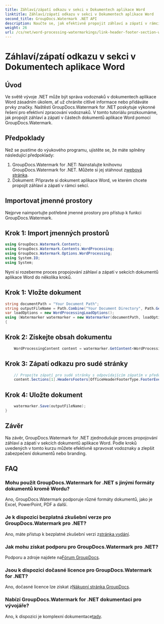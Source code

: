 ```yaml
---
title: Záhlaví/zápatí odkazu v sekci v Dokumentech aplikace Word
linktitle: Záhlaví/zápatí odkazu v sekci v Dokumentech aplikace Word
second_title: GroupDocs.Watermark .NET API
description: Naučte se, jak efektivně propojit záhlaví a zápatí v rámci sekcí dokumentů aplikace Word pomocí GroupDocs.Watermark for .NET. Správa a zabezpečení dokumentů.
weight: 26
url: /cs/net/word-processing-watermarkings/link-header-footer-section-word-docs/
---
```


# Záhlaví/zápatí odkazu v sekci v Dokumentech aplikace Word

## Úvod
Ve světě vývoje .NET může být správa vodoznaků v dokumentech aplikace Word zásadním úkolem, ať už chráníte citlivé informace nebo přidáváte prvky značky. Naštěstí GroupDocs.Watermark for .NET poskytuje výkonné řešení pro efektivní zpracování vodoznaků. V tomto tutoriálu prozkoumáme, jak propojit záhlaví a zápatí v částech dokumentů aplikace Word pomocí GroupDocs.Watermark.
## Předpoklady
Než se pustíme do výukového programu, ujistěte se, že máte splněny následující předpoklady:
1. GroupDocs.Watermark for .NET: Nainstalujte knihovnu GroupDocs.Watermark for .NET. Můžete si jej stáhnout z[webová stránka](https://releases.groupdocs.com/Watermark/net/).
2. Dokument: Připravte si dokument aplikace Word, ve kterém chcete propojit záhlaví a zápatí v rámci sekcí.

## Importovat jmenné prostory
Nejprve naimportujte potřebné jmenné prostory pro přístup k funkci GroupDocs.Watermark.
## Krok 1: Import jmenných prostorů
```csharp
using GroupDocs.Watermark.Contents;
using GroupDocs.Watermark.Contents.WordProcessing;
using GroupDocs.Watermark.Options.WordProcessing;
using System.IO;
using System;
```
Nyní si rozeberme proces propojování záhlaví a zápatí v sekcích dokumentů aplikace Word do několika kroků.
## Krok 1: Vložte dokument
```csharp
string documentPath = "Your Document Path";
string outputFileName = Path.Combine("Your Document Directory", Path.GetFileName(documentPath));
var loadOptions = new WordProcessingLoadOptions();
using (Watermarker watermarker = new Watermarker(documentPath, loadOptions))
{
```
## Krok 2: Získejte obsah dokumentu
```csharp
    WordProcessingContent content = watermarker.GetContent<WordProcessingContent>();
```
## Krok 3: Zápatí odkazu pro sudé stránky
```csharp
    // Propojte zápatí pro sudé stránky s odpovídajícím zápatím v předchozí části
    content.Sections[1].HeadersFooters[OfficeHeaderFooterType.FooterEven].IsLinkedToPrevious = true;
```
## Krok 4: Uložte dokument
```csharp
    watermarker.Save(outputFileName);
}
```

## Závěr
Na závěr, GroupDocs.Watermark for .NET zjednodušuje proces propojování záhlaví a zápatí v sekcích dokumentů aplikace Word. Podle kroků uvedených v tomto kurzu můžete efektivně spravovat vodoznaky a zlepšit zabezpečení dokumentů nebo branding.
## FAQ
### Mohu použít GroupDocs.Watermark for .NET s jinými formáty dokumentů kromě Wordu?
Ano, GroupDocs.Watermark podporuje různé formáty dokumentů, jako je Excel, PowerPoint, PDF a další.
### Je k dispozici bezplatná zkušební verze pro GroupDocs.Watermark pro .NET?
Ano, máte přístup k bezplatné zkušební verzi z[stránka vydání](https://releases.groupdocs.com/).
### Jak mohu získat podporu pro GroupDocs.Watermark pro .NET?
 Podporu a zdroje najdete na[Fórum GroupDocs](https://forum.groupdocs.com/c/watermark/19).
### Jsou k dispozici dočasné licence pro GroupDocs.Watermark for .NET?
 Ano, dočasné licence lze získat z[Nákupní stránka GroupDocs](https://purchase.groupdocs.com/temporary-license/).
### Nabízí GroupDocs.Watermark for .NET dokumentaci pro vývojáře?
 Ano, k dispozici je komplexní dokumentace[tady](https://tutorials.groupdocs.com/Watermark/net/).